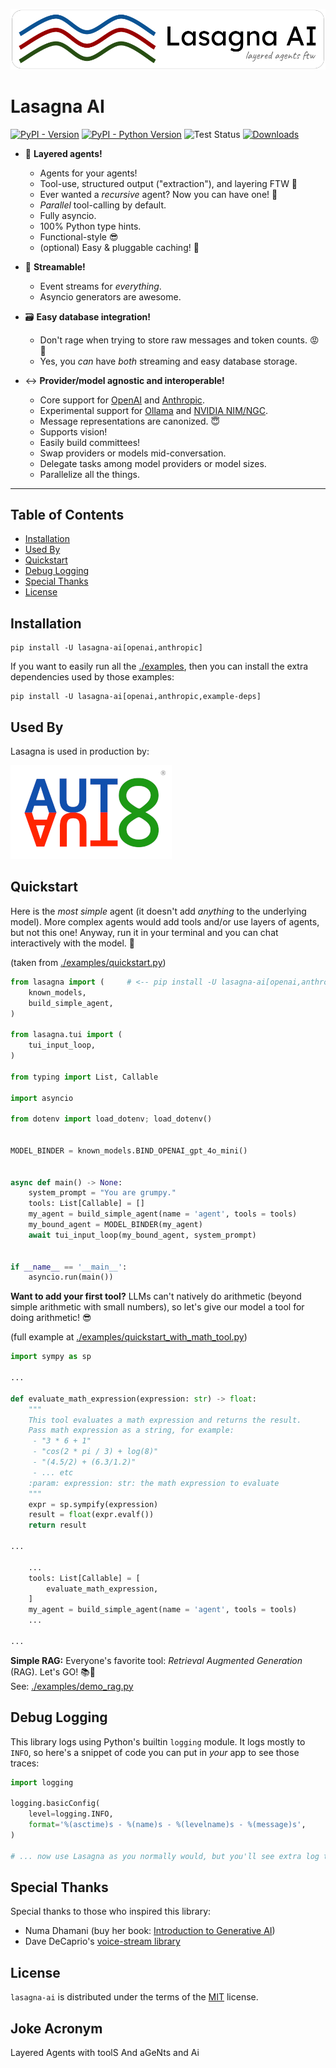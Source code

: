 ![Lasagna AI Logo](https://raw.githubusercontent.com/Rhobota/lasagna-ai/main/logos/lasagna-ai.png)

# Lasagna AI

[![PyPI - Version](https://img.shields.io/pypi/v/lasagna-ai.svg)](https://pypi.org/project/lasagna-ai)
[![PyPI - Python Version](https://img.shields.io/pypi/pyversions/lasagna-ai.svg)](https://pypi.org/project/lasagna-ai)
![Test Status](https://github.com/Rhobota/lasagna-ai/actions/workflows/test.yml/badge.svg?branch=main)
[![Downloads](https://static.pepy.tech/badge/lasagna-ai)](https://pepy.tech/project/lasagna-ai)

- 🥞  **Layered agents!**
  - Agents for your agents!
  - Tool-use, structured output ("extraction"), and layering FTW 💪
  - Ever wanted a _recursive_ agent? Now you can have one! 🤯
  - _Parallel_ tool-calling by default.
  - Fully asyncio.
  - 100% Python type hints.
  - Functional-style 😎
  - (optional) Easy & pluggable caching! 🏦

- 🚣  **Streamable!**
  - Event streams for _everything_.
  - Asyncio generators are awesome.

- 🗃️ **Easy database integration!**
  - Don't rage when trying to store raw messages and token counts. 😡 🤬
  - Yes, you _can_ have _both_ streaming and easy database storage.

- ↔️ **Provider/model agnostic and interoperable!**
  - Core support for [OpenAI](https://platform.openai.com/docs/models) and [Anthropic](https://docs.anthropic.com/en/docs/welcome).
  - Experimental support for [Ollama](https://ollama.com/search) and [NVIDIA NIM/NGC](https://build.nvidia.com/explore/reasoning).
  - Message representations are canonized. 😇
  - Supports vision!
  - Easily build committees!
  - Swap providers or models mid-conversation.
  - Delegate tasks among model providers or model sizes.
  - Parallelize all the things.

-----

## Table of Contents

- [Installation](#installation)
- [Used By](#used-by)
- [Quickstart](#quickstart)
- [Debug Logging](#debug-logging)
- [Special Thanks](#special-thanks)
- [License](#license)

## Installation

```console
pip install -U lasagna-ai[openai,anthropic]
```

If you want to easily run all the [./examples](./examples), then you can
install the extra dependencies used by those examples:

```console
pip install -U lasagna-ai[openai,anthropic,example-deps]
```

## Used By

Lasagna is used in production by:

[![AutoAuto](https://raw.githubusercontent.com/Rhobota/lasagna-ai/main/logos/autoauto.png)](https://www.autoauto.ai/)

## Quickstart

Here is the _most simple_ agent (it doesn't add *anything* to the underlying model).
More complex agents would add tools and/or use layers of agents, but not this one!
Anyway, run it in your terminal and you can chat interactively with the model. 🤩

(taken from [./examples/quickstart.py](./examples/quickstart.py))

```python
from lasagna import (     # <-- pip install -U lasagna-ai[openai,anthropic]
    known_models,
    build_simple_agent,
)

from lasagna.tui import (
    tui_input_loop,
)

from typing import List, Callable

import asyncio

from dotenv import load_dotenv; load_dotenv()


MODEL_BINDER = known_models.BIND_OPENAI_gpt_4o_mini()


async def main() -> None:
    system_prompt = "You are grumpy."
    tools: List[Callable] = []
    my_agent = build_simple_agent(name = 'agent', tools = tools)
    my_bound_agent = MODEL_BINDER(my_agent)
    await tui_input_loop(my_bound_agent, system_prompt)


if __name__ == '__main__':
    asyncio.run(main())
```

**Want to add your first tool?** LLMs can't natively do arithmetic
(beyond simple arithmetic with small numbers), so let's give our
model a tool for doing arithmetic! 😎

(full example at [./examples/quickstart_with_math_tool.py](./examples/quickstart_with_math_tool.py))

```python
import sympy as sp

...

def evaluate_math_expression(expression: str) -> float:
    """
    This tool evaluates a math expression and returns the result.
    Pass math expression as a string, for example:
     - "3 * 6 + 1"
     - "cos(2 * pi / 3) + log(8)"
     - "(4.5/2) + (6.3/1.2)"
     - ... etc
    :param: expression: str: the math expression to evaluate
    """
    expr = sp.sympify(expression)
    result = float(expr.evalf())
    return result

...

    ...
    tools: List[Callable] = [
        evaluate_math_expression,
    ]
    my_agent = build_simple_agent(name = 'agent', tools = tools)
    ...

...
```

**Simple RAG:** Everyone's favorite tool: _Retrieval Augmented Generation_ (RAG). Let's GO! 📚💨  
See: [./examples/demo_rag.py](./examples/demo_rag.py)

## Debug Logging

This library logs using Python's builtin `logging` module. It logs mostly to `INFO`, so here's a snippet of code you can put in _your_ app to see those traces:

```python
import logging

logging.basicConfig(
    level=logging.INFO,
    format='%(asctime)s - %(name)s - %(levelname)s - %(message)s',
)

# ... now use Lasagna as you normally would, but you'll see extra log traces!
```

## Special Thanks

Special thanks to those who inspired this library:
- Numa Dhamani (buy her book: [Introduction to Generative AI](https://a.co/d/03dHnRmX))
- Dave DeCaprio's [voice-stream library](https://github.com/DaveDeCaprio/voice-stream)

## License

`lasagna-ai` is distributed under the terms of the [MIT](https://spdx.org/licenses/MIT.html) license.

## Joke Acronym

Layered Agents with toolS And aGeNts and Ai
